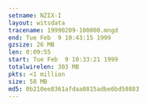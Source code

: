```yaml
---
setname: NZIX-I
layout: witsdata
tracename: 19990209-100000.mngd
end: Tue Feb  9 10:43:15 1999
gzsize: 26 MB
len: 0:09:55
start: Tue Feb  9 10:33:21 1999
totalwirelen: 303 MB
pkts: <1 million
size: 58 MB
md5: 0b210ee8361afdaa0815adbe6bd50883
---
```

